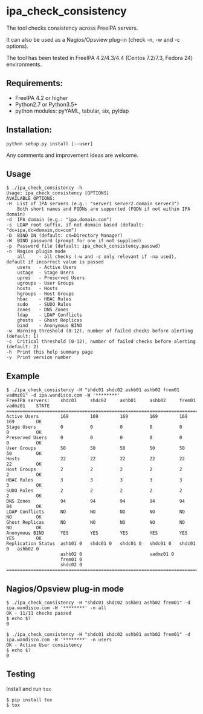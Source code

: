 # ipa_check_consistency
The tool checks consistency across FreeIPA servers.

It can also be used as a Nagios/Opsview plug-in (check -n, -w and -c  options).

The tool has been tested in FreeIPA 4.2/4.3/4.4 (Centos 7.2/7.3, Fedora 24) environments.

## Requirements:
* FreeIPA 4.2 or higher
* Python2.7 or Python3.5+
* python modules: pyYAML, tabular, six, pyldap

## Installation:
```
python setup.py install [--user]
```

Any comments and improvement ideas are welcome.

## Usage
```
$ ./ipa_check_consistency -h
Usage: ipa_check_consistency [OPTIONS]
AVAILABLE OPTIONS:
-H  List of IPA servers (e.g.: "server1 server2.domain server3")
    Both short names and FQDNs are supported (FQDN if not within IPA domain)
-d  IPA domain (e.g.: "ipa.domain.com")
-s  LDAP root suffix, if not domain based (default: "dc=ipa,dc=domain,dc=com")
-D  BIND DN (default: cn=Directory Manager)
-W  BIND password (prompt for one if not supplied)
-p  Password file (default: ipa_check_consistency.passwd)
-n  Nagios plugin mode
    all     - all checks (-w and -c only relevant if -na used), default if incorrect value is passed
    users   - Active Users
    ustage  - Stage Users
    upres   - Preserved Users
    ugroups - User Groups
    hosts   - Hosts
    hgroups - Host Groups
    hbac    - HBAC Rules
    sudo    - SUDO Rules
    zones   - DNS Zones
    ldap    - LDAP Conflicts
    ghosts  - Ghost Replicas
    bind    - Anonymous BIND
-w  Warning threshold (0-12), number of failed checks before alerting (default: 1)
-c  Critical threshold (0-12), number of failed checks before alerting (default: 2)
-h  Print this help summary page
-v  Print version number
```

## Example
```
$ ./ipa_check_consistency -H "shdc01 shdc02 ashb01 ashb02 frem01 vadmz01" -d ipa.wandisco.com -W '********'
FreeIPA servers:    shdc01     shdc02     ashb01     ashb02     frem01     vadmz01    STATE
===========================================================================================
Active Users        169        169        169        169        169        169        OK
Stage Users         0          0          0          0          0          0          OK
Preserved Users     0          0          0          0          0          0          OK
User Groups         50         50         50         50         50         50         OK
Hosts               22         22         22         22         22         22         OK
Host Groups         2          2          2          2          2          2          OK
HBAC Rules          3          3          3          3          3          3          OK
SUDO Rules          2          2          2          2          2          2          OK
DNS Zones           94         94         94         94         94         94         OK
LDAP Conflicts      NO         NO         NO         NO         NO         NO         OK
Ghost Replicas      NO         NO         NO         NO         NO         NO         OK
Anonymous BIND      YES        YES        YES        YES        YES        YES        OK
Replication Status  ashb01 0   shdc01 0   shdc01 0   shdc01 0   shdc01 0   ashb02 0
                    ashb02 0                         vadmz01 0
                    frem01 0
                    shdc02 0
===========================================================================================
```

## Nagios/Opsview plug-in mode
```
$ ./ipa_check_consistency -H "shdc01 shdc02 ashb01 ashb02 frem01" -d ipa.wandisco.com -W '********' -n all
OK - 11/11 checks passed
$ echo $?
0
```
```
$ ./ipa_check_consistency -H "shdc01 shdc02 ashb01 ashb02 frem01" -d ipa.wandisco.com -W '********' -n users
OK - Active User consistency
$ echo $?
0
```

## Testing
Install and run `tox`

```
$ pip install tox
$ tox
